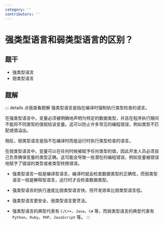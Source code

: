```yaml
---
category: ''
contributors: ''
---
```



# 强类型语言和弱类型语言的区别？

## 题干

- 强类型语言
- 弱类型语言

## 题解

::: details 点我查看题解
强类型语言是指在编译时强制执行类型检查的语言。

在强类型语言中，变量必须被明确地声明为特定的数据类型，并且在程序执行期间不能将不同类型的值赋给该变量。这可以防止许多常见的编程错误，例如类型不匹配或值溢出。

相反，弱类型语言是指不在编译时而是运行时执行类型检查的语言。

在弱类型语言中，变量可以在任何时候被赋予任何类型的值，因此开发人员必须自己负责确保变量的类型正确。这可能会导致一些潜在的编程错误，例如变量被错误地赋予了错误的类型或者类型转换错误。


- 强类型语言一般是编译型语言，编译时就会检查数据类型的正确性，而弱类型语言一般是解释型语言，运行时才会检查数据类型。

- 强类型语言的执行速度比弱类型语言快，但开发效率比弱类型语言低。

- 强类型语言更安全，弱类型语言更灵活。

- 强类型语言的典型代表有 `C/C++`、`Java`、`C#` 等，而弱类型语言的典型代表有 `Python`、`Ruby`、`PHP`、`JavaScript` 等。
:::